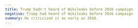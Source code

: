 ```yaml
---
title: Trump hadn't heard of Wikileaks before 2016 campaign
negative: Trump had heard of Wikileaks before 2016 campaign
summary: He criticized it as early as 2010.
---
```

